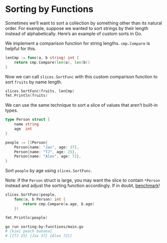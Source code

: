 # Sorting by Functions

Sometimes we’ll want to sort a collection by something other than its natural order. For example, suppose we wanted to sort strings by their length instead of alphabetically. Here’s an example of custom sorts in Go.

We implement a comparison function for string lengths. `cmp.Compare` is helpful for this.

```go
lenCmp := func(a, b string) int {
    return cmp.Compare(len(a), len(b))
}
```

Now we can call `slices.SortFunc` with this custom comparison function to sort `fruits` by name length.

```go
slices.SortFunc(fruits, lenCmp)
fmt.Println(fruits)
```

We can use the same technique to sort a slice of values that aren’t built-in types.

```go
type Person struct {
    name string
    age  int
}

people := []Person{
    Person{name: "Jax", age: 37},
    Person{name: "TJ", age: 25},
    Person{name: "Alex", age: 72},
}
```

Sort `people` by age using `slices.SortFunc`.

Note: if the `Person` struct is large, you may want the slice to contain `*Person` instead and adjust the sorting function accordingly. If in doubt, [benchmark](https://gobyexample.com/testing-and-benchmarking)!

```go
slices.SortFunc(people,
    func(a, b Person) int {
        return cmp.Compare(a.age, b.age)
    })

fmt.Println(people)
```

```sh
go run sorting-by-functions/main.go
# [kiwi peach banana]
# [{TJ 25} {Jax 37} {Alex 72}]
```
